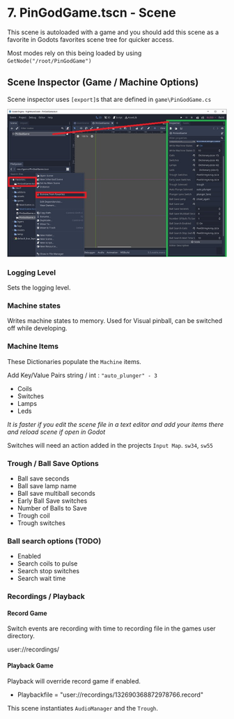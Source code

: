 # 7. PinGodGame.tscn - Scene

This scene is autoloaded with a game and you should add this scene as a favorite in Godots favorites scene tree for quicker access.

Most modes rely on this being loaded by using `GetNode("/root/PinGodGame")`

## Scene Inspector (Game / Machine Options)

Scene inspector uses `[export]`s that are defined in `game\PinGodGame.cs`

![image](images/godot-pingodgame-tscn.jpg)

### Logging Level

Sets the logging level.

### Machine states

Writes machine states to memory. Used for Visual pinball, can be switched off while developing.

### Machine Items

These Dictionaries populate the `Machine` items. 

Add Key/Value Pairs string / int : `"auto_plunger" - 3`

- Coils
- Switches
- Lamps
- Leds

*It is faster if you edit the scene file in a text editor and add your items there and reload scene if open in Godot*

Switches will need an action added in the projects `Input Map`. `sw34`, `sw55`

### Trough / Ball Save Options

- Ball save seconds
- Ball save lamp name
- Ball save multiball seconds
- Early Ball Save switches
- Number of Balls to Save
- Trough coil
- Trough switches

### Ball search options (TODO)

- Enabled
- Search coils to pulse
- Search stop switches
- Search wait time

### Recordings / Playback

#### Record Game  

Switch events are recording with time to recording file in the games user directory.

user://recordings/

#### Playback Game

Playback will override record game if enabled.

- Playbackfile = "user://recordings/132690368872978766.record"

This scene instantiates `AudioManager` and the `Trough`.